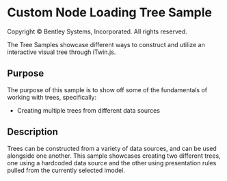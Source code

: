 # Custom Node Loading Tree Sample

Copyright © Bentley Systems, Incorporated. All rights reserved.

The Tree Samples showcase different ways to construct and utilize an interactive visual tree through iTwin.js.

## Purpose

The purpose of this sample is to show off some of the fundamentals of working with trees, specifically:

* Creating multiple trees from different data sources

## Description

Trees can be constructed from a variety of data sources, and can be used alongside one another. This sample showcases creating two different trees, one using a hardcoded data source and the other using presentation rules pulled from the currently selected imodel.
